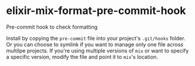 # elixir-mix-format-pre-commit-hook
Pre-commit hook to check formatting

Install by copying the `pre-commit` file into your project's `.git/hooks` folder. Or you can choose to symlink if you want to manage only one file across multilpe projects.
If you're using multiple versions of `mix` or want to specify a specific version, modify the file and point it to `mix`'s location.
